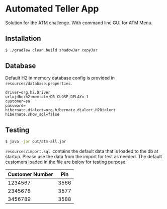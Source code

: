 # Automated Teller App
Solution for the ATM challenge.
With command line GUI for ATM Menu.

## Installation
```bash
$ ./gradlew clean build shadowJar copyJar
```
## Database 
Default H2 in memory database config is provided in `resources/database.properties`.
```
driver=org.h2.Driver
url=jdbc:h2:mem:atm;DB_CLOSE_DELAY=-1
customer=sa
password=
hibernate.dialect=org.hibernate.dialect.H2Dialect
hibernate.show_sql=false
```
## Testing
```bash
$ java -jar out/atm-all.jar
```
`resources/import.sql `contains the default data that is loaded to the db at startup. Please use the data from the import for test as needed.
The default customers loaded in the file are below for testing purpose.

| Customer Number | Pin           |
| --------------- |:-------------:|
| 1234567         | 3566          | 
| 2345678         | 3577          |  
| 3456789         | 3588          | 